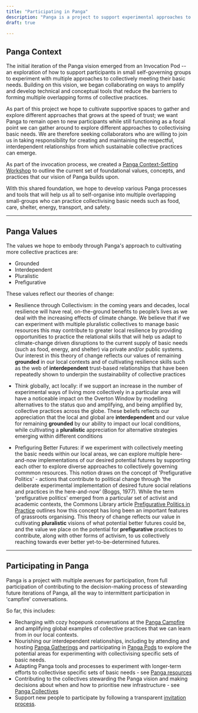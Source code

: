 ```yaml
---
title: "Participating in Panga"
description: "Panga is a project to support experimental approaches to housing that collectively meet our basic needs of food, care, shelter, energy, transport, and safety."
draft: true

---
```


## Panga Context
The initial iteration of the Panga vision emerged from an Invocation Pod -- an exploration of how to support participants in small self-governing groups to experiment with multiple approaches to collectively meeting their basic needs. Building on this vision, we began collaborating on ways to amplify and develop technical and conceptual tools that reduce the barriers to forming multiple overlapping forms of collective practices.

As part of this project we hope to cultivate supportive spaces to gather and explore different approaches that grows at the speed of trust; we want Panga to remain open to new participants while still functioning as a focal point we can gather around to explore different approaches to collectivising basic needs. We are therefore seeking collaborators who are willing to join us in taking responsibility for creating and maintaining the respectful, interdependent relationships from which sustainable collective practices can emerge.

As part of the invocation process, we created a [Panga Context-Setting Workshop]() to outline the current set of foundational values, concepts, and practices that our vision of Panga builds upon. 

With this shared foundation, we hope to develop various Panga processes and tools that will help us all to self-organise into multiple overlapping small-groups who can practice collectivising basic needs such as food, care, shelter, energy, transport, and safety. 

---

## Panga Values
The values we hope to embody through Panga's approach to cultivating more collective practices are: 

  * Grounded
  * Interdependent
  * Pluralistic
  * Prefigurative

These values reflect our theories of change: 

  * Resilience through Collectivism: in the coming years and decades, local resilience will have real, on-the-ground benefits to people’s lives as we deal with the increasing effects of climate change. We believe that if we can experiment with multiple pluralistic collectives to manage basic resources this may contribute to greater local resilience by providing opportunities to practice the relational skills that will help us adapt to climate-change driven disruptions to the current supply of basic needs (such as food, energy, and shelter) via private and/or public systems. Our interest in this theory of change reflects our values of remaining **grounded** in our local contexts and of cultivating resilience skills such as the web of **interdependent** trust-based relationships that have been repeatedly shown to underpin the sustainability of collective practices

  * Think globally, act locally: if we support an increase in the number of experimental ways of living more collectively in a particular area will have a noticeable impact on the Overton Window by modelling alternatives to the status quo and amplifying, and being amplified by, collective practices across the globe. These beliefs reflects our appreciation that the local and global are **interdependent** and our value for remaining **grounded** by our ability to impact our local conditions,  while cultivating a **pluralistic** appreciation for alternative strategies emerging within different conditions 

  * Prefiguring Better Futures: if we experiment with collectively meeting the basic needs within our local areas, we can  explore multiple here-and-now implementations of our desired potential futures by supporting each other to explore diverse approaches to collectively governing commmon resources. This notion draws on the concept of 'Prefigurative Politics' - actions that contribute to political change through ‘the deliberate experimental implementation of desired future social relations and practices in the here-and-now’ (Boggs, 1977). While the term 'prefigurative politics' emerged from a particular set of activist and academic contexts, the Commons Library article [Prefigurative Politics in Practice](https://commonslibrary.org/prefigurative-politics-in-practice/) outlines how this concept has long been an important features of grassroots organising. This theory of change reflects our value in cultivating **pluralistic** visions of what potential better futures could be, and the value we place on the potential for **prefigurative** practices to contribute, along with other forms of activism, to us collectively reaching towards ever better yet-to-be-determined futures.  
  
---

## Participating in Panga
Panga is a project with multiple avenues for participation, from full participation of contributing to the decision-making process of stewarding future iterations of Panga, all the way to intermittent participation in 'campfire' conversations. 

So far, this includes: 

  * Recharging with cozy hopepunk conversations at the [Panga Campfire](/campfire/) and amplifying global examples of collective practices that we can learn from in our local contexts.
  * Nourishing our interdependent relationships, including by attending and hosting [Panga Gatherings](panga-concepts/participating_in_panga/panga_gatherings.md) and participating in [Panga Pods](panga-concepts/participating_in_panga/panga_pods.md) to explore the potential areas for experimenting with collectivising specific sets of basic needs.
  * Adapting Panga tools and processes to experiment with longer-term efforts to collectivise specific sets of basic needs - see [Panga resources]() 
  * Contributing to the collectives stewarding the Panga vision and making decisions about when and how to prioritise new infrastructure - see [Panga Collectives](/panga-concepts/participating_in_panga/panga_collectives.md)
  * Support new people to participate by following a transparent [invitation process](/invitations.md). 